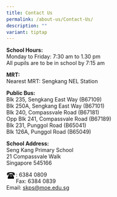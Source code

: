```yaml
---
title: Contact Us
permalink: /about-us/Contact-Us/
description: ""
variant: tiptap
---
```

<p><strong>School Hours:</strong>
<br>Monday to Friday: 7:30 am to 1.30 pm
<br>All pupils are to be in school by 7:15 am</p>
<p><strong>MRT:</strong>
<br>Nearest MRT: Sengkang NEL Station</p>
<p><strong>Public Bus:</strong>
<br>Blk 235, Sengkang East Way (B67109)
<br>Blk 250A, Sengkang East Way (B67101)
<br>Blk 240, Compassvale Road (B67181)
<br>Opp Blk 241, Compassvale Road (B67189)
<br>Blk 231, Punggol Road (B65041)
<br>Blk 126A, Punggol Road (B65049)</p>
<p><strong>School Address:</strong>
<br>Seng Kang Primary School
<br>21 Compassvale Walk
<br>Singapore 545166
<br>
</p>
<div class="isomer-image-wrapper">
<img style="width:5%;float:left" height="auto" width="100%" src="/images/Phone.gif">
</div>
<p>:&nbsp;6384 0809
<br>Fax: 6384 0839
<br>Email:&nbsp;<a href="mailto:skps@moe.edu.sg" rel="noopener noreferrer nofollow" target="_blank">skps@moe.edu.sg</a>
<br>
</p>